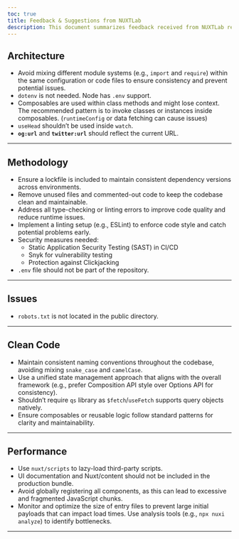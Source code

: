 ```yaml
---
toc: true
title: Feedback & Suggestions from NUXTLab
description: This document summarizes feedback received from NUXTLab regarding the NUXT 3 application. The feedback is categorized into Architecture, Methodology, Issues, Clean Code, Performance, and Potential Problems.
---
```


## Architecture

-  Avoid mixing different module systems (e.g., `import` and `require`) within the same configuration or code files to ensure consistency and prevent potential issues.
- `dotenv` is not needed. Node has `.env` support.
- Composables are used within class methods and might lose context. The recommended pattern is to invoke classes or instances inside composables. (`runtimeConfig` or data fetching can cause issues)
- `useHead` shouldn’t be used inside `watch`.
- **`og:url`** and **`twitter:url`** should reflect the current URL.

---

## Methodology

- Ensure a lockfile is included to maintain consistent dependency versions across environments.
- Remove unused files and commented-out code to keep the codebase clean and maintainable.
- Address all type-checking or linting errors to improve code quality and reduce runtime issues.
- Implement a linting setup (e.g., ESLint) to enforce code style and catch potential problems early.
- Security measures needed:
  - Static Application Security Testing (SAST) in CI/CD
  - Snyk for vulnerability testing
  - Protection against Clickjacking
- `.env` file should not be part of the repository.

---

## Issues

- `robots.txt` is not located in the public directory.

---

## Clean Code

- Maintain consistent naming conventions throughout the codebase, avoiding mixing `snake_case` and `camelCase`.
- Use a unified state management approach that aligns with the overall framework (e.g., prefer Composition API style over Options API for consistency).
- Shouldn’t require `qs` library as `$fetch`/`useFetch` supports query objects natively.
- Ensure composables or reusable logic follow standard patterns for clarity and maintainability.

---

## Performance

- Use `nuxt/scripts` to lazy-load third-party scripts.
- UI documentation and Nuxt/content should not be included in the production bundle.
- Avoid globally registering all components, as this can lead to excessive and fragmented JavaScript chunks.
- Monitor and optimize the size of entry files to prevent large initial payloads that can impact load times. Use analysis tools (e.g., `npx nuxi analyze`) to identify bottlenecks.

---
